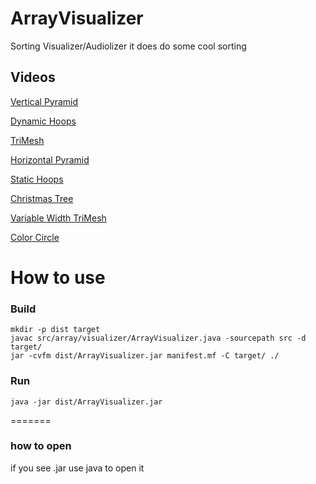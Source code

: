 # ArrayVisualizer
Sorting Visualizer/Audiolizer
it does do some cool sorting
## Videos
[Vertical Pyramid](https://www.youtube.com/watch?v=QOYcpGnHH0g)

[Dynamic Hoops](https://www.youtube.com/watch?v=S0RtR2Yllzk)

[TriMesh](https://www.youtube.com/watch?v=Zc__8qaLfJk)

[Horizontal Pyramid](https://www.youtube.com/watch?v=vmT3XUBoxiQ)

[Static Hoops](https://www.youtube.com/watch?v=jXs1y3tCKQg)

[Christmas Tree](https://www.youtube.com/watch?v=xY1tiHzo8mE)

[Variable Width TriMesh](https://www.youtube.com/watch?v=0tr6AtLu4pg)

[Color Circle](https://www.youtube.com/watch?v=sVYtGyPiGik)

# How to use

### Build 
```
mkdir -p dist target
javac src/array/visualizer/ArrayVisualizer.java -sourcepath src -d target/
jar -cvfm dist/ArrayVisualizer.jar manifest.mf -C target/ ./
```

### Run
```
java -jar dist/ArrayVisualizer.jar
```
=======
### how to open 
if you see .jar use java to open it
